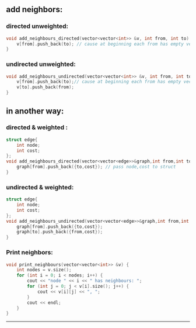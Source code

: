 ## add neighbors:

### directed unweighted:

```cpp
void add_neighbours_directed(vector<vector<int>> &v, int from, int to) {
    v[from].push_back(to); // cause at beginning each from has empty vector
}
```

### undirected unweighted:

```cpp
void add_neighbours_undirected(vector<vector<int>> &v, int from, int to) {
    v[from].push_back(to);// cause at beginning each from has empty vector
    v[to].push_back(from);
}
```

 

## in another way:

### directed & weighted :

```cpp
struct edge{
    int node;
    int cost;
};
void add_neighbours_directed(vector<vector<edge>>&graph,int from,int to,int cost){
    graph[from].push_back({to,cost}); // pass node,cost to struct
}

```

### undirected & weighted:

```cpp
struct edge{
    int node;
    int cost;
};
void add_neighbours_undirected(vector<vector<edge>>&graph,int from,int to,int cost){
    graph[from].push_back({to,cost});
    graph[to].push_back({from,cost});
}
```

### Print neighbors:

```cpp
void print_neighbours(vector<vector<int>> &v) {
    int nodes = v.size();
    for (int i = 0; i < nodes; i++) {
        cout << "node " << i << " has neighbours: ";
        for (int j = 0; j < v[i].size(); j++) {
            cout << v[i][j] << ", ";
        }
        cout << endl;
    }
}
```

---